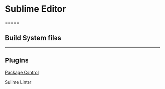# Sublime Editor
=====

## Build System files

-----

## Plugins 

  [Package Control](https://packagecontrol.io/)
  
  Sulime Linter
